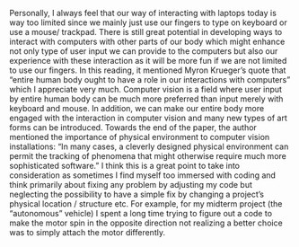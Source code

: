 Personally, I always feel that our way of interacting with laptops today is way too limited since we mainly just use our fingers to type on keyboard or use a mouse/ trackpad. There is still great potential in developing ways to interact with computers with other parts of our body which might enhance not only type of user input we can provide to the computers but also our experience with these interaction as it will be more fun if we are not limited to use our fingers.
In this reading, it mentioned Myron Krueger’s quote that “entire human body ought to have a role in our interactions with computers” which I appreciate very much. Computer vision is a field where user input by entire human body can be much more preferred than input merely with keyboard and mouse. In addition, we can make our entire body more engaged with the interaction in computer vision and many new types of art forms can be introduced.
Towards the end of the paper, the author mentioned the importance of physical environment to computer vision installations: “In many cases, a cleverly designed physical environment can permit the tracking of phenomena that might otherwise require much more sophisticated software.” I think this is a great point to take into consideration as sometimes I find myself too immersed with coding and think primarily about fixing any problem by adjusting my code but neglecting the possibility to have a simple fix by changing a project’s physical location / structure etc. For example, for my midterm project (the “autonomous” vehicle) I spent a long time trying to figure out a code to make the motor spin in the opposite direction not realizing a better choice was to simply attach the motor differently.

